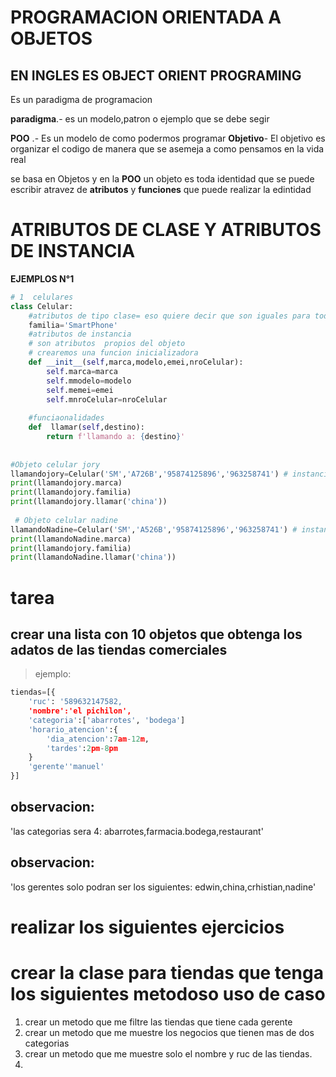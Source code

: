 # PROGRAMACION ORIENTADA  A OBJETOS
## **EN INGLES ES OBJECT ORIENT PROGRAMING**
Es un paradigma de programacion

**paradigma**.- es un modelo,patron o ejemplo que se debe segir

**POO**  .- Es un modelo de como podermos programar
**Objetivo**- El  objetivo es organizar el codigo de manera que se asemeja a como pensamos en la  vida real

se basa en Objetos y en la **POO** un objeto es toda identidad que se puede escribir atravez de **atributos**
 y **funciones** que puede realizar  la edintidad

# ATRIBUTOS DE CLASE Y ATRIBUTOS DE INSTANCIA
 **EJEMPLOS N°1**
```PYTHON
# 1  celulares
class Celular:
    #atributos de tipo clase= eso quiere decir que son iguales para todo los objetos
    familia='SmartPhone'
    #atributos de instancia
    # son atributos  propios del objeto
    # crearemos una funcion inicializadora
    def __init__(self,marca,modelo,emei,nroCelular):  
        self.marca=marca  
        self.mmodelo=modelo
        self.memei=emei 
        self.mnroCelular=nroCelular 
    
    #funciaonalidades
    def  llamar(self,destino):
        return f'llamando a: {destino}'
    
    
#Objeto celular jory
llamandojory=Celular('SM','A726B','95874125896','963258741') # instanciando mi clase, creando mi objeto celular
print(llamandojory.marca)
print(llamandojory.familia)
print(llamandojory.llamar('china'))
    
 # Objeto celular nadine
llamandoNadine=Celular('SM','A526B','95874125896','963258741') # instanciando mi clase, creando mi objeto celular
print(llamandoNadine.marca)
print(llamandojory.familia)
print(llamandoNadine.llamar('china'))
```


# tarea
## crear una lista con 10 objetos que obtenga los adatos de las tiendas comerciales
>ejemplo:
>
```python
tiendas=[{
    'ruc': '589632147582,
    'nombre':'el pichilon',
    'categoria':['abarrotes', 'bodega']
    'horario_atencion':{
        'dia_atencion':7am-12m,
        'tardes':2pm-8pm
    }
    'gerente''manuel'
}]
```

## observacion:
 'las categorias sera 4: abarrotes,farmacia.bodega,restaurant'
 ## observacion: 
 'los gerentes solo podran ser los siguientes: edwin,china,crhistian,nadine'


 # realizar los siguientes ejercicios
 # crear la clase para tiendas que tenga los siguientes metodoso uso de caso
 1. crear un metodo que me filtre las tiendas que tiene cada gerente
 2. crear un metodo que me muestre los negocios que tienen mas de dos categorias
 3. crear un metodo que me muestre solo el nombre y ruc de las tiendas.
 4. 

